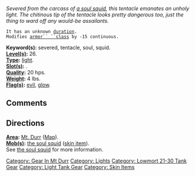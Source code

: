 *Severed from the carcass of [a soul squid](Soul_Squid "wikilink"), this
tentacle emanates an unholy light. The chitinous tip of the tentacle
looks pretty dangerous too, just the thing to ward off any would-be
assailants.*

`It has an unknown `[`duration`](Light_Values "wikilink")`.`  
`Modifies `[`armor`` ``class`](Armor_Class "wikilink")` by -15 continuous.`

**Keyword(s):** severed, tentacle, soul, squid.  
**[Level(s)](Object_Level "wikilink"):** 26.  
**[Type](:Category:_Object_Types "wikilink"):**
[light](:Category:_Lights "wikilink").  
**[Slot(s)](Object_Slots "wikilink"):** <used as light>.  
**[Quality](Object_Quality "wikilink"):** 20 hps.  
**[Weight](Object_Weight "wikilink"):** 4 lbs.  
**[Flag(s)](:Category:_Object_Flags "wikilink"):**
[evil](Evil_Flag "wikilink"), [glow](Glow_Flag "wikilink").  

## Comments

## Directions

**[Area](:Category:_Areas "wikilink"):** [Mt.
Durr](:Category:_Mt_Durr "wikilink") ([Map](Mt_Durr_Map "wikilink")).  
**[Mob(s)](:Category:_Mobs "wikilink"):** [the soul
squid](Soul_Squid "wikilink") ([skin
item](:Category:_Skin_Items "wikilink")).  
See [the soul squid](Soul_Squid "wikilink") for more information.  

[Category: Gear In Mt Durr](Category:_Gear_In_Mt_Durr "wikilink")
[Category: Lights](Category:_Lights "wikilink") [Category: Lowmort 21-30
Tank Gear](Category:_Lowmort_21-30_Tank_Gear "wikilink") [Category:
Light Tank Gear](Category:_Light_Tank_Gear "wikilink") [Category: Skin
Items](Category:_Skin_Items "wikilink")

